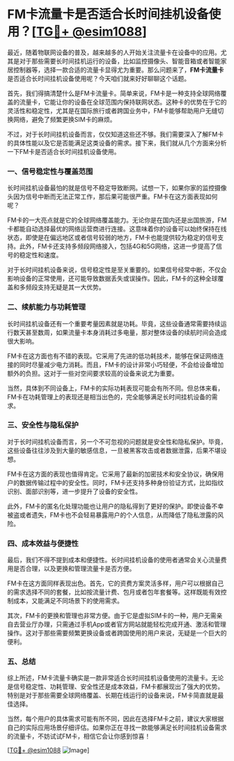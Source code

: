 # FM卡流量卡是否适合长时间挂机设备使用？[[TG💪+ @esim1088](https://t.me/s/esim1088)]

最近，随着物联网设备的普及，越来越多的人开始关注流量卡在设备中的应用。尤其是对于那些需要长时间挂机运行的设备，比如监控摄像头、智能音箱或者智能家居控制器等，选择一款合适的流量卡显得尤为重要。那么问题来了，**FM卡流量卡**是否适合长时间挂机设备使用呢？今天咱们就来好好聊聊这个话题。

首先，我们得搞清楚什么是FM卡流量卡。简单来说，FM卡是一种支持全球网络覆盖的流量卡，它能让你的设备在全球范围内保持联网状态。这种卡的优势在于它的灵活性和稳定性，尤其是在国际旅行或者跨国业务中，FM卡能够帮助用户无缝切换网络，避免了频繁更换SIM卡的麻烦。

不过，对于长时间挂机设备而言，仅仅知道这些还不够。我们需要深入了解FM卡的具体性能以及它是否能满足这类设备的需求。接下来，我们就从几个方面来分析一下FM卡是否适合长时间挂机设备使用。

### **一、信号稳定性与覆盖范围**

长时间挂机设备最怕的就是信号不稳定导致断网。试想一下，如果你家的监控摄像头因为信号中断而无法正常工作，那后果可能很严重。FM卡在这方面表现如何呢？

FM卡的一大亮点就是它的全球网络覆盖能力。无论你是在国内还是出国旅游，FM卡都能自动选择最优的网络运营商进行连接。这意味着你的设备可以始终保持在线状态，即使是在偏远地区或者信号较弱的地方，FM卡也能提供较为稳定的信号支持。此外，FM卡还支持多频段网络接入，包括4G和5G网络，这进一步提高了信号的稳定性和速度。

对于长时间挂机设备来说，信号稳定性是至关重要的。如果信号经常中断，不仅会影响设备的正常使用，还可能导致数据丢失或误操作。因此，FM卡的这种全球覆盖和多频段支持无疑是其一大优势。

### **二、续航能力与功耗管理**

长时间挂机设备还有一个重要考量因素就是功耗。毕竟，这些设备通常需要持续运行数天甚至数周，如果流量卡本身消耗过多电量，那对整体设备的续航时间会造成很大影响。

FM卡在这方面也有不错的表现。它采用了先进的低功耗技术，能够在保证网络连接的同时尽量减少电力消耗。而且，FM卡的设计非常小巧轻便，不会给设备增加额外的负担。这对于一些对空间要求较高的设备来说尤为重要。

当然，具体到不同设备上，FM卡的实际功耗表现可能会有所不同。但总体来看，FM卡在功耗管理上的表现还是相当出色的，完全能够满足长时间挂机设备的需求。

### **三、安全性与隐私保护**

对于长时间挂机设备而言，另一个不可忽视的问题就是安全性和隐私保护。毕竟，这些设备往往涉及到大量的敏感信息，一旦被黑客攻击或者数据泄露，后果不堪设想。

FM卡在这方面的表现也值得肯定。它采用了最新的加密技术和安全协议，确保用户的数据传输过程中的安全性。同时，FM卡还支持多种身份验证方式，比如指纹识别、面部识别等，进一步提升了设备的安全性。

此外，FM卡的匿名化处理功能也让用户的隐私得到了更好的保护。即使设备不幸被盗或者遗失，FM卡也不会轻易暴露用户的个人信息，从而降低了隐私泄露的风险。

### **四、成本效益与便捷性**

最后，我们不得不提到成本和便捷性。长时间挂机设备的使用者通常会关心流量费用是否合理，以及更换和管理流量卡是否方便。

FM卡在这方面同样表现出色。首先，它的资费方案灵活多样，用户可以根据自己的需求选择不同的套餐，比如按流量计费、包月或者包年套餐等。这样既能有效控制成本，又能满足不同场景下的使用需求。

其次，FM卡的更换和管理也非常方便。由于它是虚拟SIM卡的一种，用户无需亲自去营业厅办理，只需通过手机App或者官方网站就能轻松完成开通、激活和管理操作。这对于那些需要频繁更换设备或者跨国使用的用户来说，无疑是一个巨大的便利。

### **五、总结**

综上所述，FM卡流量卡确实是一款非常适合长时间挂机设备使用的流量卡。无论是信号稳定性、功耗管理、安全性还是成本效益，FM卡都展现出了强大的优势。特别是对于那些需要全球网络覆盖、长期在线运行的设备来说，FM卡简直就是最佳选择。

当然，每个用户的具体需求可能有所不同，因此在选择FM卡之前，建议大家根据自己的实际应用场景仔细评估。如果你正在寻找一款能够满足长时间挂机设备需求的流量卡，不妨试试FM卡，相信它会让你感到惊喜！

[[TG💪+ @esim1088](https://t.me/s/esim1088) ![Image](https://i.postimg.cc/4NQfJmqS/Snipaste-2025-05-13-00-14-12.png)]